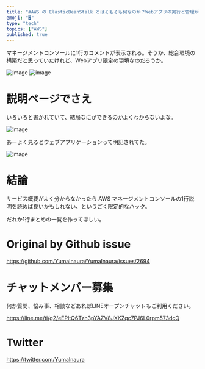 ```yaml
---
title: "#AWS の ElasticBeanStalk とはそもそも何なのか？Webアプリの実行と管理ができると AWS マネージメントコンソールは"
emoji: "🖥"
type: "tech"
topics: ["AWS"]
published: true
---
```


マネージメントコンソールに1行のコメントが表示される。そうか、総合環境の構築だと思っていたけれど、Webアプリ限定の環境なのだろうか。



![image](https://user-images.githubusercontent.com/13635059/68536153-8f725f00-0391-11ea-9b7a-275319aafb61.png)
![image](https://user-images.githubusercontent.com/13635059/68536154-90a38c00-0391-11ea-9638-5fecfb9e8f09.png)

# 説明ページでさえ

いろいろと書かれていて、結局なにができるのかよくわからないよな。


![image](https://user-images.githubusercontent.com/13635059/68536171-cc3e5600-0391-11ea-9790-394f7c401bc1.png)

あーよく見るとウェブアプリケーションって明記されてた。

![image](https://user-images.githubusercontent.com/13635059/68536178-eed06f00-0391-11ea-8282-1e416a4ecc93.png)


# 結論

サービス概要がよく分からなかったら AWS マネージメントコンソールの1行説明を読めば良いかもしれない、というごく限定的なハック。

だれか1行まとめの一覧を作ってほしい。




# Original by Github issue

https://github.com/YumaInaura/YumaInaura/issues/2694








<!-- Update From Qiita API -->

# チャットメンバー募集


何か質問、悩み事、相談などあればLINEオープンチャットもご利用ください。

https://line.me/ti/g2/eEPltQ6Tzh3pYAZV8JXKZqc7PJ6L0rpm573dcQ





# Twitter


https://twitter.com/YumaInaura


<!-- Update From Qiita API -->



